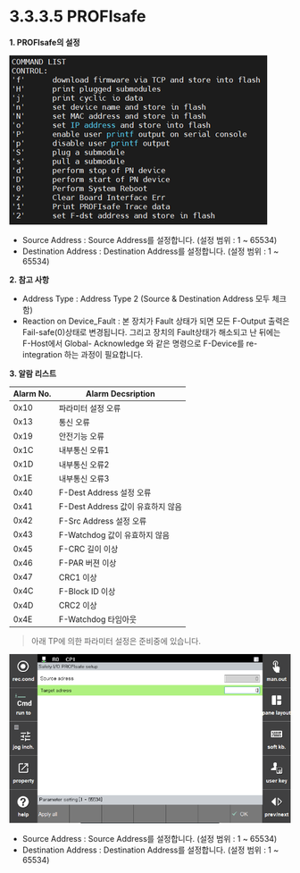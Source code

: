 ﻿

# 3.3.3.5 PROFIsafe

 **1. PROFIsafe의 설정**

![Profisafe Consol Image](../../../_assets/safetyio_profisafe/BD671_console.png)

 - Source Address : Source Address를 설정합니다. (설정 범위 : 1 ~ 65534)
 - Destination Address : Destination Address를 설정합니다. (설정 범위 : 1 ~ 65534)
 
  **2. 참고 사항** 
  
 - Address Type :  Address Type 2 (Source & Destination Address 모두 체크함)
 - Reaction on Device_Fault : 본 장치가 Fault 상태가 되면 모든 F-Output 출력은 Fail-safe(0)상태로 변경됩니다. 그리고 장치의 Fault상태가 해소되고 난 뒤에는 F-Host에서 Global- Acknowledge 와 같은 명령으로 F-Device를 re-integration 하는 과정이 필요합니다.
 
 **3. 알람 리스트** 

|Alarm No.|Alarm Decsription  | 
|--|--|
| 0x10 |파라미터 설정 오류 |
| 0x13 |통신 오류|
| 0x19 |안전기능 오류 |
| 0x1C |내부통신 오류1 |
| 0x1D |내부통신 오류2 |
| 0x1E |내부통신 오류3 |
| 0x40 |F-Dest Address 설정 오류 |
| 0x41 |F-Dest Address 값이 유효하지 않음 |
| 0x42 |F-Src Address 설정 오류 |
| 0x43 |F-Watchdog 값이 유효하지 않음
| 0x45 |F-CRC 길이 이상 |
| 0x46 |F-PAR 버젼 이상 |
| 0x47 |CRC1 이상 |
| 0x4C |F-Block ID 이상 |
| 0x4D |CRC2 이상|
| 0x4E |F-Watchdog 타임아웃|


> 아래 TP에 의한 파라미터 설정은 준비중에 있습니다.

![Profisafe TP Image](../../../_assets/safetyio_profisafe/profisafe.PNG)

 - Source Address : Source Address를 설정합니다. (설정 범위 : 1 ~ 65534)
 - Destination Address : Destination Address를 설정합니다. (설정 범위 : 1 ~ 65534)
